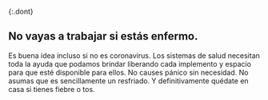 {:.dont}
## No vayas a trabajar si estás enfermo. 

Es buena idea incluso si no es coronavirus. Los sistemas de salud necesitan toda la ayuda que podamos brindar liberando cada implemento y espacio para que esté disponible para ellos. No causes pánico sin necesidad. No asumas que es sencillamente un resfriado. Y definitivamente quédate en casa si tienes fiebre o tos.
